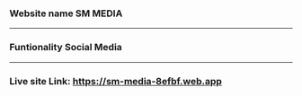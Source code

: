 ### Website name SM MEDIA
----------
### Funtionality Social Media
-----------------------
### Live site Link: https://sm-media-8efbf.web.app